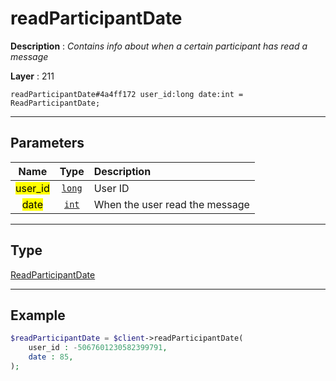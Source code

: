 # readParticipantDate

**Description** : *Contains info about when a certain participant has read a message*

**Layer** : 211

```tl
readParticipantDate#4a4ff172 user_id:long date:int = ReadParticipantDate;
```

---

## Parameters

| Name | Type | Description |
| :---: | :---: | :--- |
| <mark>user_id</mark> | [`long`](type/long) | User ID |
| <mark>date</mark> | [`int`](type/int) | When the user read the message |

---

## Type

[ReadParticipantDate](type/ReadParticipantDate)

---

## Example

```php
$readParticipantDate = $client->readParticipantDate(
	user_id : -5067601230582399791,
	date : 85,
);
```
